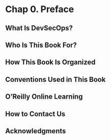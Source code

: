 # Chap 0. Preface

## What Is DevSecOps?

## Who Is This Book For?

## How This Book Is Organized

## Conventions Used in This Book

## O’Reilly Online Learning

## How to Contact Us

## Acknowledgments
